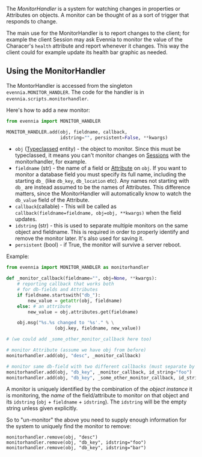 
The *MonitorHandler* is a system for watching changes in properties or Attributes on objects. A monitor can be thought of as a sort of trigger that responds to change. 

The main use for the MonitorHandler is to report changes to the client; for example the client Session may ask Evennia to monitor the value of the Characer's `health` attribute and report whenever it changes. This way the client could for example update its health bar graphic as needed. 

## Using the MonitorHandler

The MontorHandler is accessed from the singleton `evennia.MONITOR_HANDLER`. The code for the handler is in `evennia.scripts.monitorhandler`.

Here's how to add a new monitor: 

```python
from evennia import MONITOR_HANDLER

MONITOR_HANDLER.add(obj, fieldname, callback,
                    idstring="", persistent=False, **kwargs)

```

 - `obj` ([Typeclassed](Typeclasses.md) entity) - the object to monitor. Since this must be typeclassed, it means you can't monitor changes on [Sessions](Sessions.md) with the monitorhandler, for example.
 - `fieldname` (str) - the name of a field or [Attribute](Attributes.md) on `obj`. If you want to monitor a database field you must specify its full name, including the starting `db_` (like `db_key`, `db_location` etc). Any names not starting with `db_` are instead assumed to be the names of Attributes. This difference matters, since the MonitorHandler will automatically know to watch the `db_value` field of the Attribute. 
 - `callback`(callable) - This will be called as `callback(fieldname=fieldname, obj=obj, **kwargs)` when the field updates.
 - `idstring` (str) - this is used to separate multiple monitors on the same object and fieldname. This is required in order to properly identify and remove the monitor later. It's also used for saving it. 
 - `persistent` (bool) - if True, the monitor will survive a server reboot.

Example: 

```python
from evennia import MONITOR_HANDLER as monitorhandler

def _monitor_callback(fieldname="", obj=None, **kwargs):    
    # reporting callback that works both
    # for db-fields and Attributes
    if fieldname.startswith("db_"):
        new_value = getattr(obj, fieldname)
    else: # an attribute    
        new_value = obj.attributes.get(fieldname)

    obj.msg("%s.%s changed to '%s'." % \
                  (obj.key, fieldname, new_value))

# (we could add _some_other_monitor_callback here too)

# monitor Attribute (assume we have obj from before)
monitorhandler.add(obj, "desc", _monitor_callback)  

# monitor same db-field with two different callbacks (must separate by id_string)
monitorhandler.add(obj, "db_key", _monitor_callback, id_string="foo")  
monitorhandler.add(obj, "db_key", _some_other_monitor_callback, id_string="bar")

```

A monitor is uniquely identified by the combination of the *object instance* it is monitoring, the *name* of the field/attribute to monitor on that object and its `idstring` (`obj` + `fieldname` + `idstring`). The `idstring` will be the empty string unless given explicitly. 

So to "un-monitor" the above you need to supply enough information for the system to uniquely find the monitor to remove:

```
monitorhandler.remove(obj, "desc")
monitorhandler.remove(obj, "db_key", idstring="foo")
monitorhandler.remove(obj, "db_key", idstring="bar")
```
